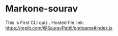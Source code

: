 # Markone-sourav
 This is First CLI quiz .
Hosted file link: https://replit.com/@SauravPattil/endgame#index.js
